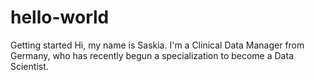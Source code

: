 # hello-world
Getting started
Hi, my name is Saskia. I'm a Clinical Data Manager from Germany, who has recently begun a specialization to become a Data Scientist.

